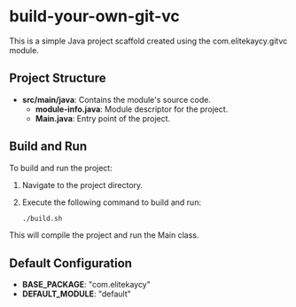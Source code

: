 # build-your-own-git-vc

This is a simple Java project scaffold created using the com.elitekaycy.gitvc module.

## Project Structure

- **src/main/java**: Contains the module's source code.
  - **module-info.java**: Module descriptor for the project.
  - **Main.java**: Entry point of the project.

## Build and Run

To build and run the project:

1. Navigate to the project directory.
2. Execute the following command to build and run:

   ```bash
   ./build.sh
   ```

This will compile the project and run the Main class.

## Default Configuration

- **BASE_PACKAGE**: "com.elitekaycy"
- **DEFAULT_MODULE**: "default"

